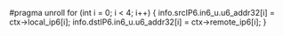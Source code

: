 #pragma unroll
for (int i = 0; i < 4; i++) {
    info.srcIP6.in6_u.u6_addr32[i] = ctx->local_ip6[i];
    info.dstIP6.in6_u.u6_addr32[i] = ctx->remote_ip6[i];
}
